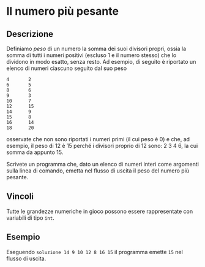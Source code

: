 Il numero più pesante
=====================

Descrizione
-----------

Definiamo *peso* di un numero la somma dei suoi divisori propri, ossia la somma
di tutti i numeri positivi (escluso 1 e il numero stesso) che lo dividono in
modo esatto, senza resto. Ad esempio, di seguito è riportato un elenco di numeri
ciascuno seguito dal suo peso

    4       2
    6       5
    8       6
    9       3
    10      7
    12      15
    14      9
    15      8
    16      14
    18      20

osservate che non sono riportati i numeri primi (il cui peso è 0) e che, ad
esempio, il peso di 12 è 15 perché i divisori proprio di 12 sono: 2 3 4 6, la
cui somma da appunto 15.

Scrivete un programma che, dato un elenco di numeri interi come argomenti sulla
linea di comando, emetta nel flusso di uscita il peso del numero più pesante.


Vincoli
-------

Tutte le grandezze numeriche in gioco possono essere rappresentate con
variabili di tipo `int`.


Esempio
-------

Eseguendo `soluzione 14 9 10 12 8 16 15` il programma emette `15` nel flusso di
uscita.
